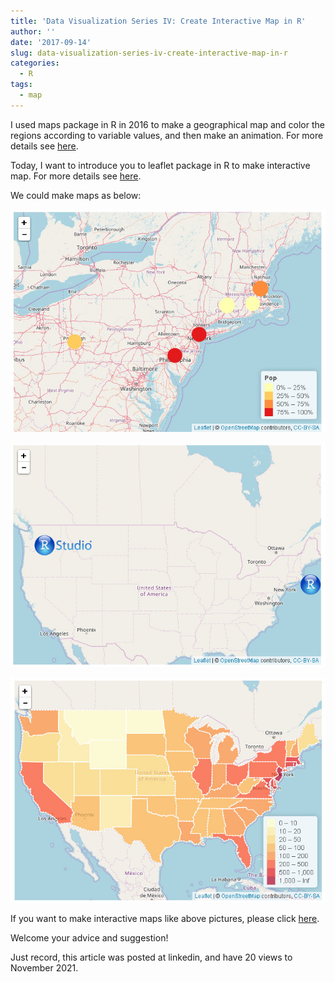 ```yaml
---
title: 'Data Visualization Series IV: Create Interactive Map in R'
author: ''
date: '2017-09-14'
slug: data-visualization-series-iv-create-interactive-map-in-r
categories:
  - R
tags:
  - map
---
```


I used maps package in R in 2016 to make a geographical map and color the regions according to variable values, and then make an animation. For more details see [here](https://www.linkedin.com/pulse/data-visualization-series-i-creating-map-r-beibei-kong).

Today, I want to introduce you to leaflet package in R to make interactive map. For more details see [here](http://rpubs.com/kong_026/Data_Visualization_Series_IV).

We could make maps as below:

![](images/1.jpg)

![](images/2.jpg)

![](images/3.jpg)

If you want to make interactive maps like above pictures, please click [here](http://rpubs.com/kong_026/Data_Visualization_Series_IV).

Welcome your advice and suggestion!

Just record, this article was posted at linkedin, and have 20 views to November 2021.